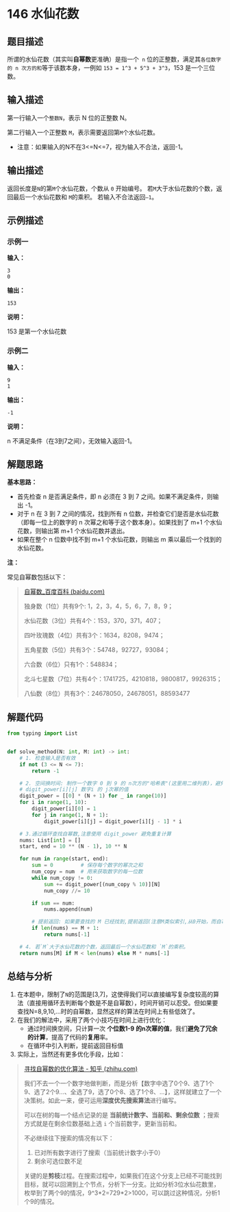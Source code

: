 # 146 水仙花数

## 题目描述

所谓的水仙花数（其实叫**自幂数**更准确）是指一个` n` 位的正整数，满足其`各位数字的 n 次方的和`等于该数本身，一例如 `153 = 1^3 + 5^3 + 3^3`，153 是一个三位数。



## 输入描述

第一行输入一个`整数N`，表示 N 位的正整数 N。

第二行输入一个正整数 `M`，表示需要返回第`M`个水仙花数。

- 注意：如果输入的N不在3<=N<=7，视为输入不合法，返回-1。



## 输出描述

返回长度是`N`的第`M`个水仙花数，个数从 `0` 开始编号。
若`M`大于水仙花数的个数，返回最后一个水仙花数和 `M`的乘积。
若输入不合法返回`—1`。



## 示例描述

### 示例一

**输入：**

```text
3
0
```

**输出：**

```text
153
```

**说明：**  

153 是第一个水仙花数




### 示例二

**输入：**

```text
9
1
```

**输出：**

```text
-1
```

**说明：**  

n 不满足条件（在3到7之间），无效输入返回-1。




## 解题思路

**基本思路：** 

- 首先检查 n 是否满足条件，即 n 必须在 3 到 7 之间。如果不满足条件，则输出 -1。
- 对于 n 在 3 到 7 之间的情况，找到所有 n 位数，并检查它们是否是水仙花数（即每一位上的数字的 n 次幂之和等于这个数本身）。如果找到了 m+1 个水仙花数，则输出第 m+1 个水仙花数并退出。
- 如果在整个 n 位数中找不到 m+1 个水仙花数，则输出 m 乘以最后一个找到的水仙花数。



**注：**

常见自幂数包括以下：

> [自幂数_百度百科 (baidu.com)](https://baike.baidu.com/item/自幂数?fromModule=lemma_inlink)
>
> 独身数（1位）共有9个: 1，2，3，4，5，6，7，8，9；
>
> 水仙花数（3位）共有4个：153，370，371，407；
>
> 四叶玫瑰数（4位）共有3个：1634，8208，9474；
>
> 五角星数（5位）共有3个：54748，92727，93084；
>
> 六合数（6位）只有1个：548834；
>
> 北斗七星数（7位）共有4个：1741725，4210818，9800817，9926315；
>
> 八仙数（8位）共有3个：24678050，24678051，88593477





## 解题代码

```python
from typing import List


def solve_method(N: int, M: int) -> int:
    # 1. 检查输入是否有效
    if not (3 <= N <= 7):
        return -1

    # 2. 空间换时间: 制作一个数字 0 到 9 的 n次方的"哈希表"(这里用二维列表)，避免后续重复计算一个数字的 n次方
    # digit_power[i][j] 数字i 的 j次幂的值
    digit_power = [[0] * (N + 1) for _ in range(10)]
    for i in range(1, 10):
        digit_power[i][0] = 1
        for j in range(1, N + 1):
            digit_power[i][j] = digit_power[i][j - 1] * i

    # 3.通过循环查找自幂数,注意使用 digit_power 避免重复计算
    nums: List[int] = []
    start, end = 10 ** (N - 1), 10 ** N

    for num in range(start, end):
        sum = 0			# 保存每个数字的幂次之和
        num_copy = num 	# 用来获取数字的每一位数
        while num_copy != 0:
            sum += digit_power[(num_copy % 10)][N]
            num_copy //= 10

        if sum == num:
            nums.append(num)

        # 提前返回: 如果要查找的 M 已经找到,提前返回(注意M类似索引,从0开始，而自幂数列表的长度比索引多1)
        if len(nums) == M + 1:
            return nums[-1]

    # 4. 若`M`大于水仙花数的个数，返回最后一个水仙花数和 `M`的乘积。
    return nums[M] if M < len(nums) else M * nums[-1]
```



## 总结与分析

1. 在本题中，限制了`N`的范围是[3,7]，这使得我们可以直接编写复杂度较高的算法（直接用循环去判断每个数是不是自幂数），时间开销可以忍受。但如果要查找N=8,9,10,...时的自幂数，显然这样的算法在时间上有些低效了。
2. 在我们的解法中，采用了两个小技巧在时间上进行优化：
   - 通过时间换空间，只计算一次 **个位数1-9 的n次幂的值**，我们**避免了冗余的计算**，提高了代码的**复用**率。
   - 在循环中引入判断，提前返回目标值
3. 实际上，当然还有更多优化手段，比如：

> [寻找自幂数的优化算法 - 知乎 (zhihu.com)](https://zhuanlan.zhihu.com/p/570576659) 
>
> 我们不去一个一个数字地做判断，而是分析【数字中选了0个9、选了1个9、选了2个9...、全选了9，选了0个8、选了1个8、...】，这样就建立了一个决策树。如此一来，便可运用**深度优先搜索算法**进行编写。
>
> 可以在树的每一个结点记录的是 **当前统计数字、当前和、剩余位数** ；搜索方式就是在剩余位数基础上选 `i` 个当前数字，更新当前和。
>
> 不必继续往下搜索的情况有以下：
>
> 1. 已对所有数字进行了搜索（当前统计数字小于0）
> 2. 剩余可选位数不足
>
> 关键的是**剪枝**过程。在搜索过程中，如果我们在这个分支上已经不可能找到目标，就可以回溯到上个节点，分析下一分支。比如分析3位水仙花数里，枚举到了两个9的情况，9^3*2=729\*2>1000，可以跳过这种情况，分析1个9的情况。